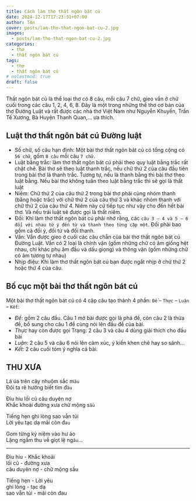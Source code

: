 ```yaml
---
title: Cách làm thơ thất ngôn bát cú
date: 2024-12-17T17:23:31+07:00
author: TAn
cover: posts/lam-tho-that-ngon-bat-cu-2.jpg
images:
  - posts/lam-tho-that-ngon-bat-cu-2.jpg
categories:
  - thơ
  - thất ngôn bát cú
tags:
  - thơ
  - thất ngôn bát cú
# nolastmod: true
draft: false
---
```


Thất ngôn bát cú là thể loại thơ có 8 câu, mỗi câu 7 chữ, gieo vần ở chữ cuối trong các câu 1, 2, 4, 6, 8. Đây là một trong những thể thơ cơ bản của thơ Đường Luật và rất được các nhà thơ Việt Nam như Nguyễn Khuyến, Trần Tế Xương, Bà Huyện Thanh Quan,… ưa thích.

## Luật thơ thất ngôn bát cú Đường luật

- Số chữ, số câu hạn định: Một bài thơ thất ngôn bát cú có tổng cộng có `56 chữ`, gồm `8 câu` mỗi câu `7 chữ`.
- Luật bằng trắc: làm thơ thất ngôn bát cú phải theo quy luật bằng trắc rất chặt chẽ. Bài thơ sẽ theo luật thanh trắc, nếu chữ thứ 2 của câu đầu tiên trong bài thơ là thanh trắc. Tương tự, nếu là thanh bằng thì bài thơ theo luật bằng. Nếu bài thơ không tuân theo luật bằng trắc thì sẽ gọi là thất luật
- Niêm: Chữ thứ 2 của câu thứ 2 trong bài thơ phải cùng nhóm thanh (bằng hoặc trắc) với chữ thứ 2 của câu thứ 3 và khác nhóm thanh với chữ thứ 2 của câu  thứ 4. Niêm này cứ tiếp tục như vậy cho đến hết bài thơ. Và nếu trái luật sẽ được gọi là thất niêm.
- Đối: Khi làm thơ thất ngôn bát cú phải nhớ rằng, các `câu 3 – 4 và 5 – 6 đối với nhau từ ý đến từ và thanh theo từng cặp một`. Đối phải bao gồm cả đối ý, đối từ và đối thanh.
- Vần: Vần được gieo ở cuối các câu chẵn của bài thơ thất ngôn bát cú Đường Luật. Vần có 2 loại là chính vận (gồm những chữ có âm giống hệt nhau, chỉ khác phụ âm đầu và dấu giọng) và thông vận (gồm những chữ có âm tương tự nhau)
-  Nhịp điệu: Khi làm thơ thất ngôn bát cú bạn được ngắt nhịp ở chữ thứ 2 hoặc thứ 4 của câu.

## Bố cục một bài thơ thất ngôn bát cú

Một bài thơ thất ngôn bát cú có 4 cặp câu tạo thành 4 phần: `Đề` – `Thực` – `Luận` – `Kết`:

- *Đề*: gồm 2 câu đầu. Câu 1 mở bài được gọi là phá đề, còn câu 2 là thừa đề, bổ sung cho câu 1 để cùng nói lên đầu đề của bài.
- *Thực* hay còn được gọi Trạng: 2 câu 3 và câu 4 dùng giải thích cho đầu bài
- *Luận*: 2 câu 5 và câu 6 nói lên cảm xúc, ý kiến khen chê hay so sánh…
- *Kết*: 2 câu cuối tóm ý nghĩa cả bài.

## THU XƯA

Lá úa trên cây nhuộm sắc m`àu`  
Đôi ta rẽ hướng biết tìm đ`âu`

Đìu hiu lối cũ câu duyên nợ  
Khắc khoải đường xưa chữ mộng s`ầu`

Tiếng hẹn ghi lòng sao vẫn tủi  
Lời yêu tạc dạ mãi còn đ`au`

Gom từng kỷ niệm vào hư ảo  
Lặng ngắm thu về giọt lệ ng`âu`…


----

Đìu hiu - Khắc khoải  
lối cũ - đường xưa  
câu duyên nợ - chữ mộng sầu  

Tiếng hẹn - Lời yêu  
ghi lòng - tạc dạ  
sao vẫn tủi - mãi còn đau  